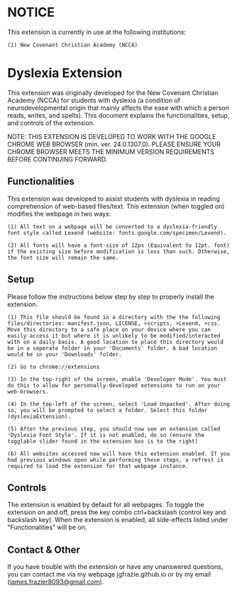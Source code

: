 # NOTICE

This extension is currently in use at the following institutions:

    (1) New Covenant Christian Academy (NCCA)

# Dyslexia Extension

This extension was originally developed for the New Covenant Christian Academy (NCCA) for students with dyslexia (a condition of neurodevelopmental origin that mainly affects the ease with which a person reads, writes, and spells). This document explains the functionalities, setup, and controls of the extension.

NOTE: THIS EXTENSION IS DEVELOPED TO WORK WITH THE GOOGLE CHROME WEB BROWSER (min. ver. 24.0.1307.0). PLEASE ENSURE YOUR CHROME BROWSER MEETS THE MINIMUM VERSION REQUIREMENTS BEFORE CONTINUING FORWARD.

## Functionalities

This extension was developed to assist students with dyslexia in reading comprehension of web-based files/text. This extension (when toggled on) modifies the webpage in two ways:

    (1) All text on a webpage will be converted to a dyslexia-friendly font style called Lexend (website: fonts.google.com/specimen/Lexend).

    (2) All fonts will have a font-size of 12px (Equivalent to 12pt. font) if the existing size before modification is less than such. Otherwise, the font size will remain the same.

## Setup

Please follow the instructions below step by step to properly install the extension.

    (1) This file should be found in a directory with the the following files/directories: manifest.json, LICENSE, >scripts, >Lexend, >css. Move this directory to a safe place on your device where you can easily access it but where it is unlikely to be modified/interacted with on a daily basis. A good location to place this directory would be in a seperate folder in your 'Documents' folder. A bad location would be in your 'Downloads' folder.

    (2) Go to chrome://extensions

    (3) In the top-right of the screen, enable 'Developer Mode'. You must do this to allow for personally-developed extensions to run on your web-browsers.

    (4) In the top-left of the screen, select 'Load Unpacked'. After doing so, you will be prompted to select a folder. Select this folder (dyslexiaExtension).

    (5) After the previous step, you should now see an extension called 'Dyslexia Font Style'. If it is not enabled, do so (ensure the togglable slider found in the extension box is to the right)

    (6) All websites accessed now will have this extension enabled. If you had previous windows open while performing these steps, a refrest is required to load the extension for that webpage instance.

## Controls

The extension is enabled by default for all webpages. To toggle the extension on and off, press the key combo ctrl+backslash (control key and backslash key). When the extension is enabled, all side-effects listed under "Functionalities" will be on.

## Contact & Other

If you have trouble with the extension or have any unanswered questions, you can contact me via my webpage jgfrazie.github.io or by my email (james.frazier8093@gmail.com).
